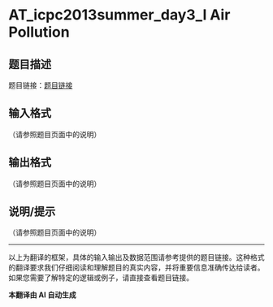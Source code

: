 # AT_icpc2013summer_day3_l Air Pollution

## 题目描述

题目链接：[题目链接](https://atcoder.jp/contests/jag2013summer-day3/tasks/icpc2013summer_day3_l)

## 输入格式

（请参照题目页面中的说明）

## 输出格式

（请参照题目页面中的说明）

## 说明/提示

（请参照题目页面中的说明）

---

以上为翻译的框架，具体的输入输出及数据范围请参考提供的题目链接。这种格式的翻译要求我们仔细阅读和理解题目的真实内容，并将重要信息准确传达给读者。如果您需要了解特定的逻辑或例子，请直接查看题目链接。

 **本翻译由 AI 自动生成**